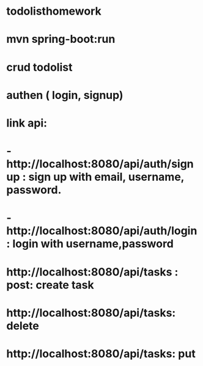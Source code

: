 # todolisthomework
# mvn spring-boot:run
# crud todolist
# authen ( login, signup)
# link api:
# - http://localhost:8080/api/auth/signup : sign up with email, username, password.
# - http://localhost:8080/api/auth/login: login with username,password
# http://localhost:8080/api/tasks : post: create task
# http://localhost:8080/api/tasks: delete
# http://localhost:8080/api/tasks: put
